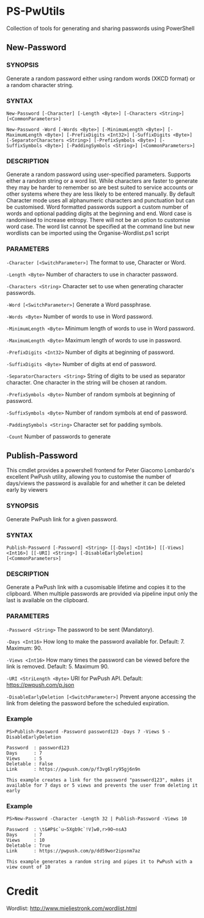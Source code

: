 # PS-PwUtils
Collection of tools for generating and sharing passwords using PowerShell

## New-Password

### SYNOPSIS
Generate a random password either using random words (XKCD format) or a random character string.
    
    
### SYNTAX
    New-Password [-Character] [-Length <Byte>] [-Characters <String>] [<CommonParameters>]
    
    New-Password -Word [-Words <Byte>] [-MinimumLength <Byte>] [-MaximumLength <Byte>] [-PrefixDigits <Int32>] [-SuffixDigits <Byte>] [-SeparatorCharacters <String>] [-PrefixSymbols <Byte>] [-SuffixSymbols <Byte>] [-PaddingSymbols <String>] [<CommonParameters>]
    
    
### DESCRIPTION
Generate a random password using user-specified parameters. Supports either a random string or a word list. While characters are faster to generate they may be harder to remember so are best suited to service accounts or other systems where they are less likely to be entered manually. By default Character mode uses all alphanumeric
characters and punctuation but can be customised.
Word formatted passwords support a custom number of words and optional padding digits at the beginning and end. Word case is randomised to increase entropy. There will not be an option to customise word case. The word list cannot be specified at the command line but new wordlists can be imported using the Organise-Wordlist.ps1 script
    

### PARAMETERS
`-Character [<SwitchParameter>]`
    The format to use, Character or Word.
        
`-Length <Byte>`
    Number of characters to use in character password.
        
`-Characters <String>`
    Character set to use when generating character passwords.
        
`-Word [<SwitchParameter>]`
    Generate a Word passphrase.
    
`-Words <Byte>`
    Number of words to use in Word password.
    
`-MinimumLength <Byte>`
    Minimum length of words to use in Word password.
    
`-MaximumLength <Byte>`
    Maximum length of words to use in password.
    
`-PrefixDigits <Int32>`
    Number of digits at beginning of password.
    
`-SuffixDigits <Byte>`
    Number of digits at end of password.
    
`-SeparatorCharacters <String>`
    String of digits to be used as separator character. One character in the string will be chosen at random.
    
`-PrefixSymbols <Byte>`
    Number of random symbols at beginning of password.
    
`-SuffixSymbols <Byte>`
    Number of random symbols at end of password.
    
`-PaddingSymbols <String>`
    Character set for padding symbols.

`-Count`
    Number of passwords to generate
    



## Publish-Password
This cmdlet provides a powershell frontend for Peter Giacomo Lombardo's excellent PwPush utility, allowing you to customise the number of days/views the password is available for and whether it can be deleted early by viewers

### SYNOPSIS
Generate PwPush link for a given password.
    
    
### SYNTAX
    Publish-Password [-Password] <String> [[-Days] <Int16>] [[-Views] <Int16>] [[-URI] <String>] [-DisableEarlyDeletion] [<CommonParameters>]
    
    
### DESCRIPTION
Generate a PwPush link with a cusomisable lifetime and copies it to the clipboard.
When multiple passwords are provided via pipeline input only the last is available on the clipboard.
    

### PARAMETERS
`-Password <String>`
    The password to be sent (Mandatory).
    
`-Days <Int16>`
    How long to make the password available for. Default: 7. Maximum: 90.
    
`-Views <Int16>`
    How many times the password can be viewed before the link is removed. Default: 5. Maximum 90.
    
`-URI <StriLength <Byte>`
    URI for PwPush API. Default: https://pwpush.com/p.json
    
`-DisableEarlyDeletion [<SwitchParameter>]`
    Prevent anyone accessing the link from deleting the password before the scheduled expiration.
        

    
### Example   

    PS>Publish-Password -Password password123 -Days 7 -Views 5 -DisableEarlyDeletion

    Password  : password123
    Days      : 7
    Views     : 5
    Deletable : False
    Link      : https://pwpush.com/p/f3vg6lry95gj6n9n

    This example creates a link for the password "password123", makes it available for 7 days or 5 views and prevents the user from deleting it early
    
    
### Example
    
    PS>New-Password -Character -Length 32 | Publish-Password -Views 10

    Password  : \t&#P$c`u~5Xgb9c`!V]w0,r>9O~nsA3
    Days      : 7
    Views     : 10
    Deletable : True
    Link      : https://pwpush.com/p/dd59wor2ipsnm7az

    This example generates a random string and pipes it to PwPush with a view count of 10


# Credit

Wordlist: http://www.mieliestronk.com/wordlist.html